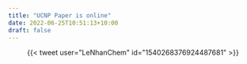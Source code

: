```yaml
---
title: "UCNP Paper is online"
date: 2022-06-25T10:51:13+10:00
draft: false
---
```


<center>{{< tweet user="LeNhanChem" id="1540268376924487681" >}}</center>

<!--more-->
